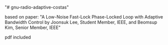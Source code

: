 "# gnu-radio-adaptive-costas" 

based on paper:
"A Low-Noise Fast-Lock Phase-Locked Loop with
Adaptive Bandwidth Control by
Joonsuk Lee, Student Member, IEEE, and Beomsup Kim, Senior Member, IEEE"

pdf included
